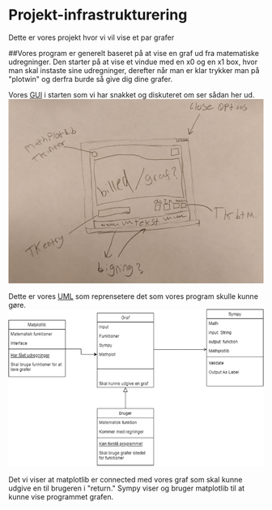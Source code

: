 # Projekt-infrastrukturering

Dette er vores projekt hvor vi vil vise et par grafer

##Vores program er generelt baseret på at vise en graf ud fra matematiske udregninger.
Den starter på at vise et vindue med en x0 og en x1 box, hvor man skal instaste sine udregninger, derefter når man er klar trykker man på "plotwin"
og derfra burde så give dig dine grafer.

Vores [GUI](GUI.PNG) i starten som vi har snakket og diskuteret om ser sådan her ud.
![GUI](GUI.PNG)

Dette er vores [UML](uml.png) som reprensetere det som vores program skulle kunne gøre.
![UML](uml.png)

Det vi viser at matplotlib er connected med vores graf som skal kunne udgive en til brugeren i "return." Sympy viser og bruger matplotlib til at kunne vise programmet grafen.
